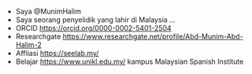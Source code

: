 - Saya @MunimHalim
- Saya seorang penyelidik yang lahir di Malaysia ...
- ORCID https://orcid.org/0000-0002-5401-2504
- Researchgate https://www.researchgate.net/profile/Abd-Munim-Abd-Halim-2
- Affliasi https://seelab.my/
- Belajar https://www.unikl.edu.my/  kampus Malaysian Spanish Institute

<!---
MunimHalim/MunimHalim is a ✨ special ✨ repository because its `README.md` (this file) appears on your GitHub profile.
You can click the Preview link to take a look at your changes.
--->
